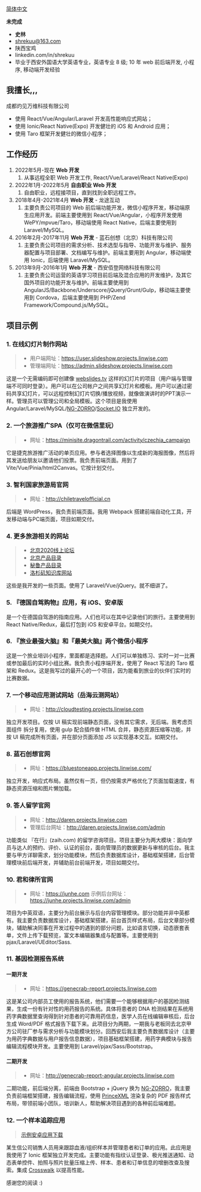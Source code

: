 [简体中文](./resume-zh.md)  

**未完成**

- **史林**
- shrekuu@163.com
- 陕西宝鸡
- linkedin.com/in/shrekuu
- 毕业于西安外国语大学英语专业，英语专业 8 级; 10 年 web 前后端开发, 小程序, 移动端开发经验

## 我擅长,,, 

成都灼见万维科技有限公司

- 使用 React/Vue/Angular/Laravel 开发高性能响应式网站；
- 使用 Ionic/React Native(Expo) 开发健壮的 iOS 和 Android 应用；
- 使用 Taro 框架开发健壮的微信小程序；


## 工作经历

1. 2022年5月-现在 **Web 开发**
   1. 从事远程全职 Web 开发工作, React/Vue/Laravel/React Native(Expo)
2. 2022年1月-2022年5月 **自由职业 Web 开发**
    1. 自由职业，远程接项目，直到找到全职远程工作。
3. 2018年4月-2021年4月 **Web 开发** - 龙途互动
    1. 主要负责公司项目的 Web 前后端功能开发，微信小程序开发，移动端原生应用开发。前端主要使用到 React/Vue/Angular，小程序开发使用 WePY/mpvue/Taro，移动端使用 React Native，后端主要使用到 Laravel/MySQL。
4. 2016年2月-2017年11月 **Web 开发** - 蓝石创想（北京）科技有限公司
    1. 主要负责公司项目的需求分析、技术选型与指导、功能开发与维护、服务器配置与项目部署、文档编写与维护。前端主要用到 Angular，移动端使用 Ionic，后端使用 Laravel/MySQL。
5. 2013年9月-2016年1月 **Web 开发** - 西安佰登网络科技有限公司
    1. 主要负责公司运营的英语学习项目前后端及混合应用的开发维护，及其它国外项目的功能开发与维护。前端主要使用到 AngularJS/Backbone/Underscore/jQuery/Grunt/Gulp，移动端主要使用到 Cordova，后端主要使用到 PHP/Zend Framework/Compound.js/MySQL。

## 项目示例

### 1. 在线幻灯片制作网站

> - 用户端网址：https://user.slideshow.projects.linwise.com
> - 管理端网址：https://admin.slideshow.projects.linwise.com

 这是一个无需编码即可创建像 [webslides.tv](https://webslides.tv) 这样的幻灯片的项目（用户端与管理端不可同时登录）。用户可以在公司帐户之间共享幻灯片和模板。用户可以通过密码共享幻灯片，可以远程控制幻灯片切换/播放视频，就像做演讲时的PPT演示一样。管理员可以管理公司和全局模板。这个项目是我使用 Angular/Laravel/MySQL/[NG-ZORRO](https://ng.ant.design)/[Socket.IO](https://socket.io) 独立开发的。

### 2. 一个旅游推广SPA（仅可在微信里玩）

> - 网址：https://minisite.dragontrail.com/activity/czechia_campaign

它是捷克旅游推广活动的单页应用。参与者选择图像以生成新的海报图像，然后将其发送给朋友以邀请他们投票。我负责前端页面。用到了 Vite/Vue/Pinia/html2Canvas。它按计划交付。

### 3. 智利国家旅游局官网

> - 网址：http://chiletravelofficial.cn

后端是 WordPress，我负责前端页面。我用 Webpack 搭建前端自动化工具，开发移动端与PC端页面，项目如期交付。

### 4. 更多旅游相关的网站

> - [北京2020线上论坛](https://traveltrade.visitbeijing.com.cn/forum)
> - [北京产品目录](https://productcatalogue.traveltrade.visitbeijing.com.cn/product/list/cc8929b?lang=zh-CN)
> - [秘鲁产品目录](http://www.dingla.com/product/list/3e7517b)
> - [洛杉矶知识库网站](http://knowledgebank.hellola.cn)

这些是我开发的一些页面。使用了 Laravel/Vue/jQuery。就不细讲了。

### 5. 『德国自驾购物』应用，有 iOS、安卓版

是一个在德国自驾游的指南应用。人们也可以在其中记录他们的旅行。主要使用到 React Native/Redux，最后打包到 iOS 和安卓平台。如期交付。

### 6. 『旅业最强大脑』和『最美大脑』两个微信小程序

这是一个旅业培训小程序，里面都是选择题。人们可以单独练习、实时一对一比赛或参加最后的实时小组比赛。我负责小程序端开发，使用了 React 写法的 Taro 框架和 Redux。这是我写过的最开心的一个项目，因为能看到旅业的伙伴们实时的比赛数据。

### 7. 一个移动应用测试网站（岳海云测网站）

> - 网址：http://cloudtesting.projects.linwise.com

独立开发项目。仅按 UI 稿实现前端静态页面，没有其它需求，无后端。我考虑页面组件 拆分复用，使用 gulp 配合插件做 HTML 合并，静态资源压缩等功能，并按 UI 稿完成所有页面，并在部分页面添加 JS 以实现基本交互。如期交付。

### 8. 蓝石创想官网

> - 网址：https://bluestoneapp.projects.linwise.com/

独立开发，响应式布局。虽然仅有一页，但仍按需求严格优化了页面加载速度，有静态资源压缩和图片懒加载。

### 9. 答人留学官网

> - 网址：http://daren.projects.linwise.com
> - 管理后台网址：http://daren.projects.linwise.com/admin

功能类似 『在行』(zaih.com) 的留学咨询项目。项目主要分为两大模块：面向学员与达人的预约、评价、认证的前台，面向管理员的数据更新与审核的后台。我主要与甲方详聊需求，划分功能模块，然后负责数据库设计，基础框架搭建，后台管理模块前后端开发，并辅助前台前端开发，项目如期交付。

### 10. 君和律所官网

> - 网址：https://junhe.com
> 示例后台网址：https://junhe.projects.linwise.com/admin

项目为中英双语，主要分为前台展示与后台内容管理模块。部分功能并非中英都有。我主要负责数据库设计，基础框架搭建，前台首页样式布局，后台文章部分模块，辅助解决同事在开发过程中的遇到的部分问题，比如语言切换，动态嵌套表单，文件上传下载预览，富文本编辑器集成与配置等。主要使用到 pjax/Laravel/UEditor/Sass.

### 11. 基因检测报告系统

#### 一期开发

> - 网址：https://genecrab-report.projects.linwise.com

这是某公司内部员工使用的报告系统，他们需要一个能够根据用户的基因检测结果，生成一份有针对性的用药报告的系统。具体将患者的 DNA 检测结果在系统用药字典数据里查询得到针对患者的可靠用药信息，医学人员在线编辑审核后，后台生成 Word/PDF 格式报告下载下来。此项目分为两期，一期我与老板同去北京甲方公司驻厂参与需求分析与功能模块划分。回西安后我主要负责数据库设计（主要为用药字典数据与用户报告信息数据），项目基础框架搭建，用药字典模块与报告编辑流程模块开发。主要使用到 Laravel/pjax/Sass/Bootstrap。

#### 二期开发

> - 网址：http://genecrab-report-angular.projects.linwise.com

二期功能，前后端分离，前端由 Bootstrap + jQuery 换为 [NG-ZORRO](https://ng.ant.design)，我主要负责前端框架搭建，报告编辑流程，使用 [PrinceXML](https://www.princexml.com) 渲染复杂的 PDF 报告样式布局，带领前端小团队，培训新人，帮助解决项目遇到的各种前后端难题。

### 12. 一个样本追踪应用

> [示例安卓应用下载](https://sample-tracking.projects.linwise.com/upload/genecast-sample-tracking-dev.apk)

某生信公司销售人员用来跟踪血液/组织样本并管理患者和订单的应用。此应用是我使用了 Ionic 框架独立开发完成。主要功能有指纹认证登录、极光推送通知、动态表单控件、拍照与照片批量压缩上传、样本、患者和订单信息的增删改查及搜索。集成 [Crosswalk](http://crosswalk-project.org) 以提高性能。

感谢您的阅读 :)
